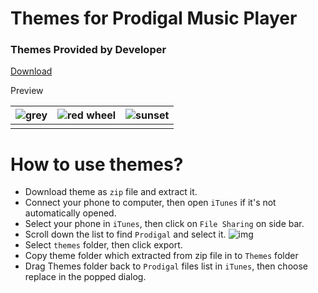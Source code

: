 # Themes for Prodigal Music Player

### Themes Provided by Developer
[Download](https://github.com/SpongeBobSun/Prodigal-iOS/blob/master/Themes/Provided%20by%20Developer.zip)

Preview

| ![grey](Themes/Screenshots-provided-by-developer/grey.png) | ![red wheel](Themes/Screenshots-provided-by-developer/redwheel.png) | ![sunset](Themes/Screenshots-provided-by-developer/sunset.png) |
| ---------------------------------------- | ---------------------------------------- | ---------------------------------------- |
|                                          |                                          |                                          |


# How to use themes?

* Download theme as `zip` file and extract it.
* Connect your phone to computer, then open `iTunes` if it's not automatically opened.
* Select your phone in `iTunes`, then click on `File Sharing` on side bar.
* Scroll down the list to find `Prodigal` and select it.
  ![img](artworks/iTunes.png)
* Select `themes` folder, then click export.
* Copy theme folder which extracted from zip file in to `Themes` folder
* Drag Themes folder back to `Prodigal` files list in `iTunes`, then choose replace in the popped dialog.
